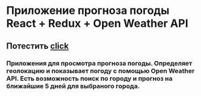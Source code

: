 # Приложение прогноза погоды React + Redux + Open Weather API

## Потестить <a href="https://relaxed-goldberg-0f8002.netlify.app">click</a>

### Приложения для просмотра прогноза погоды. Определяет геолокацию и показывает погоду с помощью Open Weather API. Есть возможность поиск по городу и прогноз на ближайшие 5 дней для выбраного города.

